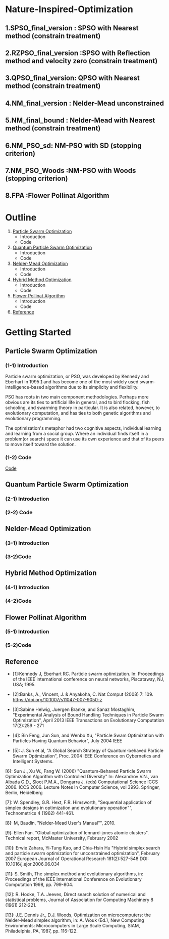# Nature-Inspired-Optimization
##  1.SPSO_final_version : SPSO with Nearest method (constrain treatment)
##  2.RZPSO_final_version :SPSO with Reflection method and velocity zero (constrain treatment)
##  3.QPSO_final_version: QPSO with Nearest method (constrain treatment)
##  4.NM_final_version : Nelder-Mead unconstrained
##  5.NM_final_bound :  Nelder-Mead with Nearest method (constrain treatment)
##  6.NM_PSO_sd: NM-PSO with SD (stopping criterion)
##  7.NM_PSO_Woods :NM-PSO with Woods (stopping criterion)
##  8.FPA :Flower Pollinat Algorithm

<!-- Outline -->
# Outline

1. [Particle Swarm Optimization](#Particle-Swarm-Optimization)
   + Introduction
   + Code
2. [Quantum Particle Swarm Optimization](#Quantum-Particle-Swarm-Optimization)
   + Introduction
   + Code
3. [Nelder-Mead Optimization](#Nelder-Mead-Optimization)
   + Introduction
   + Code
4. [Hybrid Method Optimization](Hybrid-Method-Optimization)
   + Introduction
   + Code
5. [Flower Pollinat Algorithm](#Flower-Pollinat-Algorithm)
   + Introduction
   + Code
6. [Reference](#Reference)


<!-- GETTING STARTED -->
# Getting Started

## Particle Swarm Optimization

### (1-1) Introduction
Particle swarm optimization, or PSO, was developed by Kennedy and Eberhart in 1995 [1](#Reference) and has become one of the most widely used swarm-intelligence-based algorithms due to its simplicity and flexibility.

PSO has roots in two main component methodologies. Perhaps more obvious are its ties to artificial life in general, and to bird flocking, fish schooling, and swarming theory in particular. It is also related, however, to evolutionary computation, and has ties to both genetic
algorithms and evolutionary programming.

The optimization's metaphor had two cognitive aspects, individual learning and learning from a social group.
Where an individual finds itself in a problem(or search) space it can use its own experience and that of its peers to move itself toward the solution.
### (1-2) Code
[Code]()

## Quantum Particle Swarm Optimization

### (2-1) Introduction
### (2-2) Code

## Nelder-Mead Optimization
### (3-1) Introduction
### (3-2)Code
   
##  Hybrid Method Optimization
### (4-1) Introduction
### (4-2)Code

## Flower Pollinat Algorithm
### (5-1) Introduction
### (5-2)Code

## Reference

 - [1]:Kennedy J, Eberhart RC. Particle swarm optimization. In: Proceedings of the IEEE international conference on neural networks, Piscataway, NJ, USA; 1995.

 - [2]:Banks, A., Vincent, J. & Anyakoha, C. Nat Comput (2008) 7: 109. https://doi.org/10.1007/s11047-007-9050-z

 - [3]:Sabine Helwig, Juergen Branke, and Sanaz Mostaghim, "Experimental Analysis of Bound Handling Techniques in Particle Swarm Optimization", April 2013 IEEE Transactions on Evolutionary Computation 17(2):259 - 271

 - [4]: Bin Feng, Jun Sun, and Wenbo Xu, "Particle Swam Optimization with Particles Having Quantum Behavior", July 2004 IEEE

 - [5]: J. Sun et al, "A Global Search Strategy of Quantum-behaved Particle Swarm Optimization", Proc. 2004 IEEE Conference on Cybernetics and Intelligent Systems.

$[6]:$ Sun J., Xu W., Fang W. (2006) "Quantum-Behaved Particle Swarm Optimization Algorithm with Controlled Diversity" In: Alexandrov V.N., van Albada G.D., Sloot P.M.A., Dongarra J. (eds) Computational Science ICCS 2006. ICCS 2006. Lecture Notes in Computer Science, vol 3993. Springer, Berlin, Heidelberg

$[7]:$ W. Spendley, G.R. Hext, F.R. Himsworth, "Sequential application of simplex designs in optimization and evolutionary operation"", Technometrics 4 (1962) 441-461.

$[8]:$ M, Baudin, "Nelder-Mead User's Manual"", 2010.

$[9]:$ Ellen Fan. "Global optimization of lennard-jones atomic clusters". Technical report, McMaster University, February 2002

$[10]:$ Erwie Zahara, Yi-Tung Kao, and Chia-Hsin Hu "Hybrid simplex search and particle swarm optimization for unconstrained optimization", February 2007 European Journal of Operational Research 181(2):527-548 DOI: 10.1016/j.ejor.2006.06.034

$[11]:$ S. Smith, The simplex method and evolutionary algorithms, in: Proceedings of the IEEE International Conference on Evolutionary Computation 1998, pp. 799-804.

$[12]:$ R. Hooke, T.A. Jeeves, Direct search solution of numerical and statistical problems, Journal of Association for Computing Machinery 8 (1961) 212-221.

$[13]:$ J.E. Dennis Jr., D.J. Woods, Optimization on microcomputers: the  Nelder-Mead simplex algorithm, in: A. Wouk (Ed.), New Computing Environments: Microcomputers in Large Scale Computing, SIAM, Philadelphia, PA, 1987, pp. 116-122.
